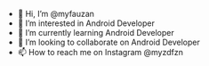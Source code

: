 - 👋 Hi, I’m @myfauzan
- 👀 I’m interested in Android Developer
- 🌱 I’m currently learning Android Developer
- 💞️ I’m looking to collaborate on Android Developer
- 📫 How to reach me on Instagram @myzdfzn

<!---
myfauzan/myfauzan is a ✨ special ✨ repository because its `README.md` (this file) appears on your GitHub profile.
You can click the Preview link to take a look at your changes.
--->

